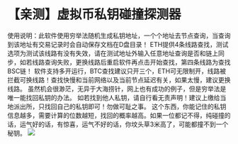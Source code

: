 # 【亲测】虚拟币私钥碰撞探测器

使用说明：此软件使用穷举法随机生成私钥地址，一个个地址去节点查询，当查询到该地址有交易记录时会自动保存文档在D盘目录！
ETH提供4条线路查找，测试选项为测试该线路有没有失效，请在测试地址外输入任意地址查询是否和链上同步，如若线路查询失败，更换线路后重启软件再点击开始查找，第四条线路为查找BSC链！
软件支持多开运行，BTC查找建议只开三个，ETH可无限制开，线路被拦截可换线路！查找快慢和当前网络以及当前节点延迟有关，如果太慢，建议更换线路。
虽然机会很渺茫，无异于大海捞针，网上也有成功的例子，但是穷举法是唯一能找回私钥的办法。
如若找到他人私钥，请自行看无责声明！建议上缴给当地派出所，只找回自己的私钥即可！勿做可耻之事。
这个东西，你能记住的私钥信息越多，需要计算的位数越短，找回的概率越高。如果一位都记不得，纯碰撞的话，运气好的话，有惊喜，运气不好的话，你坟头草3米高了，可能都撞不到一个秘钥。
[![](https://wukongymw.com/wp-content/uploads/2023/03/1677916236-f03cb0f5d4fadfb.png)](https://wukongymw.com/wp-content/uploads/2023/03/1677916236-f03cb0f5d4fadfb.png)